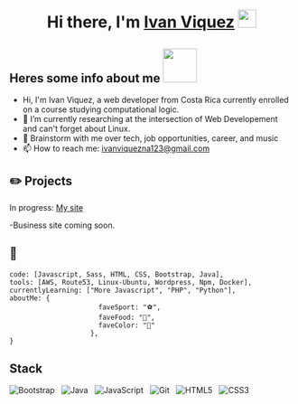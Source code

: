 <h1 align="center">Hi there, I'm <a href="https://www.ivanviquez.me/" target="_blank">Ivan Viquez</a> <img
src="https://github.com/blackcater/blackcater/raw/main/images/Hi.gif" height="32" /></h1>

<h2 align="left">Heres some info about me <img
src="https://64.media.tumblr.com/15ea403d672462b798c33ed8e59acfed/tumblr_pcrj68fh8w1sfxb96o1_500.gifv" height="60" /></h2>


- Hi, I'm Ivan Viquez, a web developer from Costa Rica currently enrolled on a course studying computational logic.
- 🔭 I’m currently researching at the intersection of Web Developement and can't forget about Linux.
- 💬 Brainstorm with me over tech, job opportunities, career, and music 
- 📫 How to reach me: ivanviquezna123@gmail.com

## ✏️ Projects

 In progress: <a href="https://www.ivanviquez.me/" target="_blank">My site</a>
 
 -Business site coming soon. 
 
 
 ## 👀
 
 
  ```const ivan = {
  code: [Javascript, Sass, HTML, CSS, Bootstrap, Java],
  tools: [AWS, Route53, Linux-Ubuntu, Wordpress, Npm, Docker],
  currentlyLearning: ["More Javascript", "PHP", "Python"],
  aboutMe: {
                        faveSport: "⚽",
                        faveFood: "🍕",
                        faveColor: "🔵"
                      },
}
```
## Stack
![Bootstrap](https://img.shields.io/badge/-Bootstrap-black?logo=bootstrap&style=social)&nbsp;&nbsp;
![Java](https://img.shields.io/badge/-Java-black?logo=java&style=social)&nbsp;&nbsp;
![JavaScript](https://img.shields.io/badge/-JavaScript-black?logo=javascript&style=social)&nbsp;&nbsp;
![Git](https://img.shields.io/badge/-Git-black?logo=git&style=social)&nbsp;&nbsp;
![HTML5](https://img.shields.io/badge/-HTML5-black?logo=html5&style=social)&nbsp;&nbsp;
![CSS3](https://img.shields.io/badge/-CSS3-black?logo=css3&style=social)&nbsp;&nbsp;
